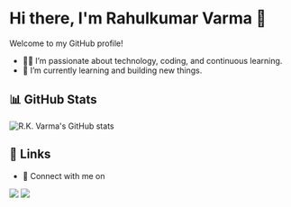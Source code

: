 # Hi there, I'm Rahulkumar Varma 👋

Welcome to my GitHub profile!

- 👨‍💻 I’m passionate about technology, coding, and continuous learning.
- 🌱 I’m currently learning and building new things.

<!--
**rkvarma4518/rkvarma4518** is a ✨ _special_ ✨ repository because its `README.md` (this file) appears on your GitHub profile.
You can add a short bio, your skills, favorite projects, and more!
-->

## 📊 GitHub Stats

![R.K. Varma's GitHub stats](https://github-readme-stats.vercel.app/api?username=rkvarma4518&show_icons=true&theme=radical)

## 🔗 Links
- 💼 Connect with me on

[<img target="_blank" src="https://img.icons8.com/cotton/64/000000/whatsapp--v4.png"/>](https://wa.me/918329806079)  [<img target="_blank" src="https://img.icons8.com/doodle/64/000000/linkedin-circled.png"/>](https://www.linkedin.com/in/rkvarma4518/) 
